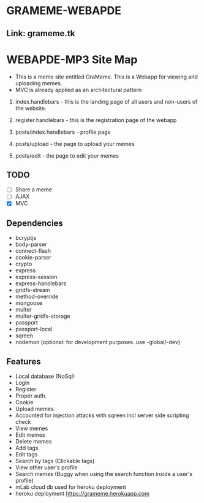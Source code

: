 # GRAMEME-WEBAPDE 
## Link: grameme.tk

# WEBAPDE-MP3 Site Map
- This is a meme site entitled GraMeme. This is a Webapp for viewing and uploading memes. 
- MVC is already applied as an architectural pattern

1. index.handlebars - this is the landing page of all users and non-users of the website.

2. register.handlebars - this is the registration page of the webapp

3. posts/index.handlebars - profile page

4. posts/upload - the page to upload your memes

5. posts/edit - the page to edit your memes

## TODO
- [ ] Share a meme
- [ ] AJAX
- [x] MVC

## Dependencies
- bcryptjs
- body-parser
- connect-flash
- cookie-parser
- crypto
- express
- express-session
- express-handlebars
- gridfs-stream
- method-override
- mongoose
- multer
- multer-gridfs-storage
- passport
- passport-local
- sqreen
- nodemon (optional: for development purposes. use -global/-dev)

## Features
- Local database (NoSql)
- Login
- Register
- Proper auth.
- Cookie
- Upload memes
- Accounted for injection attacks with sqreen incl server side scripting check
- View memes
- Edit memes
- Delete memes
- Add tags
- Edit tags
- Search by tags (Clickable tags)
- View other user's profile
- Search memes (Buggy when using the search function inside a user's profile)
- mLab cloud db used for heroku deployment
- heroku deployment https://grameme.herokuapp.com


